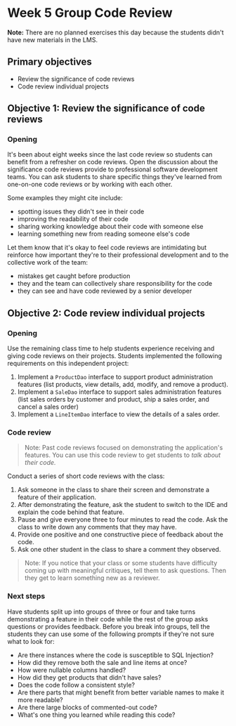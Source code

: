 # Week 5 Group Code Review

**Note:** There are no planned exercises this day because the students didn't have new materials in the LMS.

## Primary objectives

- Review the significance of code reviews
- Code review individual projects

## Objective 1: Review the significance of code reviews

### Opening

It's been about eight weeks since the last code review so students can benefit from a refresher on code reviews. Open the discussion about the significance code reviews provide to professional software development teams. You can ask students to share specific things they've learned from one-on-one code reviews or by working with each other.

Some examples they might cite include:
* spotting issues they didn't see in their code
* improving the readability of their code 
* sharing working knowledge about their code with someone else
* learning something new from reading someone else's code

Let them know that it's okay to feel code reviews are intimidating but reinforce how important they're to their professional development and to the collective work of the team:
* mistakes get caught before production
* they and the team can collectively share responsibility for the code
* they can see and have code reviewed by a senior developer

## Objective 2: Code review individual projects

### Opening

Use the remaining class time to help students experience receiving and giving code reviews on their projects. Students implemented the following requirements on this independent project:

1. Implement a `ProductDao` interface to support product administration features (list products, view details, add, modify, and remove a product).
2. Implement a `SaleDao` interface to support sales administration features (list sales orders by customer and product, ship a sales order, and cancel a sales order)
3. Implement a `LineItemDao` interface to view the details of a sales order.

### Code review

> Note: Past code reviews focused on demonstrating the application's features. You can use this code review to get students to *talk about their code.*

Conduct a series of short code reviews with the class:

1. Ask someone in the class to share their screen and demonstrate a feature of their application.
2. After demonstrating the feature, ask the student to switch to the IDE and explain the code behind that feature.
3. Pause and give everyone three to four minutes to read the code. Ask the class to write down any comments that they may have.
4. Provide one positive and one constructive piece of feedback about the code.
5. Ask one other student in the class to share a comment they observed. 

> Note: If you notice that your class or some students have difficulty coming up with meaningful critiques, tell them to ask questions. Then they get to learn something new as a reviewer.

### Next steps

Have students split up into groups of three or four and take turns demonstrating a feature in their code while the rest of the group asks questions or provides feedback. Before you break into groups, tell the students they can use some of the following prompts if they're not sure what to look for:

* Are there instances where the code is susceptible to SQL Injection?
* How did they remove both the sale and line items at once?
* How were nullable columns handled?
* How did they get products that didn't have sales?
* Does the code follow a consistent style?
* Are there parts that might benefit from better variable names to make it more readable?
* Are there large blocks of commented-out code?
* What's one thing you learned while reading this code?